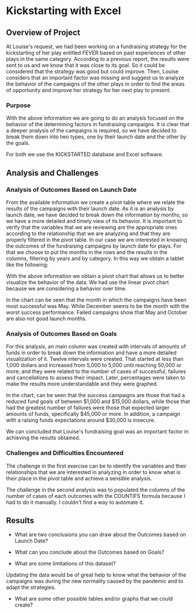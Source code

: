 # Kickstarting with Excel

## Overview of Project

At Louise's request, we had been working on a fundraising strategy for the kickstarting of her play entitled FEVER based on past experiences of other plays in the same category. 
According to a previous report, the results were sent to us and we know that it was close to its goal. So it could be considered that the strategy was good but could improve. 
Then, Louise considers that an important factor was missing and suggest us to analyze the behavior of the campaigns of the other plays in order to find the areas of opportunity and improve her strategy for her next play to present.

### Purpose
With the above information we are going to do an analysis focused on the behavior of the determining factors in fundraising campaigns.
It is clear that a deeper analysis of the campaigns is required, so we have decided to break them down into two types, one by their launch date and the other by the goals.

For both we use the KICKSTARTED database and Excel software.

## Analysis and Challenges

### Analysis of Outcomes Based on Launch Date
From the available information we create a pivot table where we relate the results of the campaigns with their launch date. 
As it is an analysis by launch date, we have decided to break down the information by months, so we have a more detailed and timely view of its behavior. 
It is important to verify that the variables that we are reviewing are the appropriate ones according to the relationship that we are analyzing and that they are properly filtered in the pivot table. 
In our case we are interested in knowing the outcomes of the fundraising campaigns by launch date for plays. For that we choose to put the months in the rows and the results in the columns, filtering by years and by category.
In this way we obtain a tablet like the following:

With the above information we obtain a pivot chart that allows us to better visualize the behavior of the data. 
We had use the linear pivot chart because we are considering a behavior over time.

In the chart can be seen that the month in which the campaigns have been most successful was May. 
While December seems to be the month with the worst success performance. 
Failed campaigns show that May and October are also not good launch months.

### Analysis of Outcomes Based on Goals

For this analysis, an main column was created with intervals of amounts of funds in order to break down the information and have a more detailed visualization of it. 
Twelve intervals were created. That started at less than 1,000 dollars and increased from 5,000 to 5,000 until reaching 50,000 or more; and they were related to the number of cases of successful, failures and cancellations to assess their impact. 
Later, percentages were taken to make the results more understandable and they were graphed.

In the chart, can be seen that the success campaigns are those that had a reduced fund goals of between $1,000 and $15,000 dollars, while those that had the greatest number of failures were those that expected larger amounts of funds, specifically $45,000 or more. 
In addition, a campaign with a raising funds expectations around $30,000 is insecure.

We can concluded that Louise's fundraising goal was an important factor in achieving the results obtained.

### Challenges and Difficulties Encountered

The challenge in the first exercise can be to identify the variables and their relationships that we are interested in analyzing in order to know 
what is their place in the pivot table and achieve a sensible analysis.

The challenge in the second analysis was to populated the columns of the number of cases of each outcomes with the COUNTIFS formula because I had to do it manually.
I couldn't find a way to automate it.

## Results

- What are two conclusions you can draw about the Outcomes based on Launch Date?



- What can you conclude about the Outcomes based on Goals?




- What are some limitations of this dataset?

Updating the data would be of great help to know what the behavior of the campaigns was during the new normality caused by the pandemic and to adapt the strategies.


- What are some other possible tables and/or graphs that we could create?



